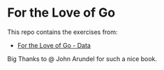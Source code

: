 # For the Love of Go

This repo contains the exercises from:

- [For the Love of Go - Data](https://bitfieldconsulting.com/books/data)

Big Thanks to @ John Arundel for such a nice book.
